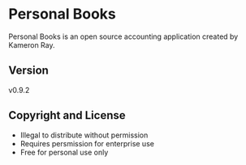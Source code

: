 # Personal Books

Personal Books is an open source accounting application created by Kameron Ray.

## Version
v0.9.2

## Copyright and License

* Illegal to distribute without permission
* Requires persmission for enterprise use
* Free for personal use only